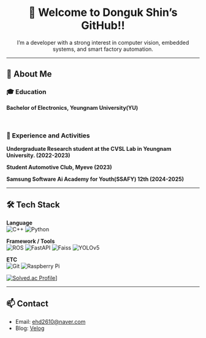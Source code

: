 <h1 align="center">👋 Welcome to Donguk Shin’s GitHub!!</h1>
<p align="center">I’m a developer with a strong interest in computer vision, embedded systems, and smart factory automation.</p>

---

## 👀 About Me

### 🎓 Education 
**Bachelor of Electronics, Yeungnam University(YU)**

<br>

### 🚀 Experience and Activities 
**Undergraduate Research student at the CVSL Lab in Yeungnam University. (2022-2023)**

**Student Automotive Club, Myeve (2023)**

**Samsung Software Ai Academy for Youth(SSAFY) 12th (2024-2025)**

---

## 🛠️ Tech Stack
**Language**  
![C++](https://img.shields.io/badge/C++-00599C?style=flat&logo=c%2b%2b&logoColor=white)
![Python](https://img.shields.io/badge/Python-3776AB?style=flat&logo=python&logoColor=white)


**Framework / Tools**  
![ROS](https://img.shields.io/badge/ROS2-22314E?style=flat&logo=ros&logoColor=white)
![FastAPI](https://img.shields.io/badge/FastAPI-009688?style=flat&logo=fastapi&logoColor=white)
![Faiss](https://img.shields.io/badge/Faiss-009EFF?style=flat)
![YOLOv5](https://img.shields.io/badge/YOLOv5-FF0000?style=flat)

**ETC**  
![Git](https://img.shields.io/badge/Git-F05032?style=flat&logo=git&logoColor=white)
![Raspberry Pi](https://img.shields.io/badge/RaspberryPi-C51A4A?style=flat&logo=raspberrypi&logoColor=white)

[![Solved.ac Profile](http://mazassumnida.wtf/api/v2/generate_badge?boj=ehd2610)](https://solved.ac/ehd2610/)]

---

## 📫 Contact
- Email: ehd2610@naver.com  
- Blog: [Velog](https://velog.io/@ehd2610/posts)


<!--
**SHIN-DONG-UK/SHIN-DONG-UK** is a ✨ _special_ ✨ repository because its `README.md` (this file) appears on your GitHub profile.

Here are some ideas to get you started:

- 🔭 I’m currently working on ...
- 🌱 I’m currently learning ...
- 👯 I’m looking to collaborate on ...
- 🤔 I’m looking for help with ...
- 💬 Ask me about ...
- 📫 How to reach me: ...
- 😄 Pronouns: ...
- ⚡ Fun fact: ...
-->
